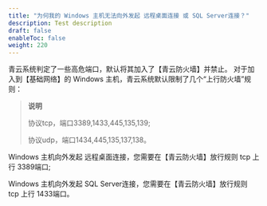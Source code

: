 ```yaml
---
title: "为何我的 Windows 主机无法向外发起 远程桌面连接 或 SQL Server连接？"
description: Test description
draft: false
enableToc: false
weight: 220
---
```


青云系统判定了一些高危端口，默认将其加入了【青云防火墙】并禁止。 对于加入到【基础网络】的 Windows 主机，青云系统默认限制了几个“上行防火墙”规则：

>**说明**
>
>协议tcp，端口3389,1433,445,135,139;
>
>协议udp，端口1434,445,135,137,138。
>

Windows 主机向外发起 远程桌面连接，您需要在【青云防火墙】放行规则 tcp 上行 3389端口;

Windows 主机向外发起 SQL Server连接，您需要在【青云防火墙】放行规则 tcp 上行 1433端口。
